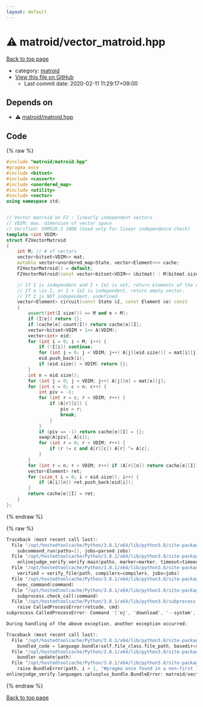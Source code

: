 ```yaml
---
layout: default
---
```


<!-- mathjax config similar to math.stackexchange -->
<script type="text/javascript" async
  src="https://cdnjs.cloudflare.com/ajax/libs/mathjax/2.7.5/MathJax.js?config=TeX-MML-AM_CHTML">
</script>
<script type="text/x-mathjax-config">
  MathJax.Hub.Config({
    TeX: { equationNumbers: { autoNumber: "AMS" }},
    tex2jax: {
      inlineMath: [ ['$','$'] ],
      processEscapes: true
    },
    "HTML-CSS": { matchFontHeight: false },
    displayAlign: "left",
    displayIndent: "2em"
  });
</script>

<script type="text/javascript" src="https://cdnjs.cloudflare.com/ajax/libs/jquery/3.4.1/jquery.min.js"></script>
<script src="https://cdn.jsdelivr.net/npm/jquery-balloon-js@1.1.2/jquery.balloon.min.js" integrity="sha256-ZEYs9VrgAeNuPvs15E39OsyOJaIkXEEt10fzxJ20+2I=" crossorigin="anonymous"></script>
<script type="text/javascript" src="../../assets/js/copy-button.js"></script>
<link rel="stylesheet" href="../../assets/css/copy-button.css" />


# :warning: matroid/vector_matroid.hpp

<a href="../../index.html">Back to top page</a>

* category: <a href="../../index.html#2a6c9c56c5dd30cd2db2c415985dabce">matroid</a>
* <a href="{{ site.github.repository_url }}/blob/master/matroid/vector_matroid.hpp">View this file on GitHub</a>
    - Last commit date: 2020-02-11 11:29:17+09:00




## Depends on

* :warning: <a href="matroid.hpp.html">matroid/matroid.hpp</a>


## Code

<a id="unbundled"></a>
{% raw %}
```cpp
#include "matroid/matroid.hpp"
#pragma once
#include <bitset>
#include <cassert>
#include <unordered_map>
#include <utility>
#include <vector>
using namespace std;


// Vector matroid on F2 : linearly independent vectors
// VDIM: max. dimension of vector space
// Verified: SRM526.5 1000 (Used only for linear independence check)
template <int VDIM>
struct F2VectorMatroid
{
    int M; // # of vectors
    vector<bitset<VDIM>> mat;
    mutable vector<unordered_map<State, vector<Element>>> cache;
    F2VectorMatroid() = default;
    F2VectorMatroid(const vector<bitset<VDIM>> &bitmat) : M(bitmat.size()), mat(bitmat), cache(bitmat.size()) {}

    // If I is independent and I + {e} is not, return elements of the circuit.
    // If e \in I, or I + {e} is independent, return empty vector.
    // If I is NOT independent, undefined.
    vector<Element> circuit(const State &I, const Element &e) const
    {
        assert(int(I.size()) == M and e < M);
        if (I[e]) return {};
        if (cache[e].count(I)) return cache[e][I];
        vector<bitset<VDIM + 1>> A(VDIM);
        vector<int> eid;
        for (int i = 0; i < M; i++) {
            if (!I[i]) continue;
            for (int j = 0; j < VDIM; j++) A[j][eid.size()] = mat[i][j];
            eid.push_back(i);
            if (eid.size() > VDIM) return {};
        }
        int n = eid.size();
        for (int j = 0; j < VDIM; j++) A[j][n] = mat[e][j];
        for (int c = 0; c < n; c++) {
            int piv = -1;
            for (int r = c; r < VDIM; r++) {
                if (A[r][c]) {
                    piv = r;
                    break;
                }
            }
            if (piv == -1) return cache[e][I] = {};
            swap(A[piv], A[c]);
            for (int r = 0; r < VDIM; r++) {
                if (r != c and A[r][c]) A[r] ^= A[c];
            }
        }
        for (int r = n; r < VDIM; r++) if (A[r][n]) return cache[e][I] = {};
        vector<Element> ret;
        for (size_t i = 0; i < eid.size(); i++) {
            if (A[i][n]) ret.push_back(eid[i]);
        }
        return cache[e][I] = ret;
    }
};

```
{% endraw %}

<a id="bundled"></a>
{% raw %}
```cpp
Traceback (most recent call last):
  File "/opt/hostedtoolcache/Python/3.8.1/x64/lib/python3.8/site-packages/onlinejudge_verify/main.py", line 181, in main
    subcommand_run(paths=[], jobs=parsed.jobs)
  File "/opt/hostedtoolcache/Python/3.8.1/x64/lib/python3.8/site-packages/onlinejudge_verify/main.py", line 59, in subcommand_run
    onlinejudge_verify.verify.main(paths, marker=marker, timeout=timeout, jobs=jobs)
  File "/opt/hostedtoolcache/Python/3.8.1/x64/lib/python3.8/site-packages/onlinejudge_verify/verify.py", line 116, in main
    verified = verify_file(path, compilers=compilers, jobs=jobs)
  File "/opt/hostedtoolcache/Python/3.8.1/x64/lib/python3.8/site-packages/onlinejudge_verify/verify.py", line 70, in verify_file
    exec_command(command)
  File "/opt/hostedtoolcache/Python/3.8.1/x64/lib/python3.8/site-packages/onlinejudge_verify/verify.py", line 28, in exec_command
    subprocess.check_call(command)
  File "/opt/hostedtoolcache/Python/3.8.1/x64/lib/python3.8/subprocess.py", line 364, in check_call
    raise CalledProcessError(retcode, cmd)
subprocess.CalledProcessError: Command '['oj', 'download', '--system', '-d', '.verify-helper/cache/ca259f8e9cebda54d88036dfaeafd417/test', 'https://yukicoder.me/problems/no/877']' returned non-zero exit status 1.

During handling of the above exception, another exception occurred:

Traceback (most recent call last):
  File "/opt/hostedtoolcache/Python/3.8.1/x64/lib/python3.8/site-packages/onlinejudge_verify/docs.py", line 347, in write_contents
    bundled_code = language.bundle(self.file_class.file_path, basedir=self.cpp_source_path)
  File "/opt/hostedtoolcache/Python/3.8.1/x64/lib/python3.8/site-packages/onlinejudge_verify/languages/cplusplus.py", line 63, in bundle
    bundler.update(path)
  File "/opt/hostedtoolcache/Python/3.8.1/x64/lib/python3.8/site-packages/onlinejudge_verify/languages/cplusplus_bundle.py", line 115, in update
    raise BundleError(path, i + 1, "#pragma once found in a non-first line")
onlinejudge_verify.languages.cplusplus_bundle.BundleError: matroid/vector_matroid.hpp: line 2: #pragma once found in a non-first line

```
{% endraw %}

<a href="../../index.html">Back to top page</a>


